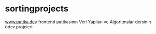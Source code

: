 # sortingprojects
www.patika.dev frontend patikasının Veri Yapıları ve Algoritmalar dersinin ödev projeleri
